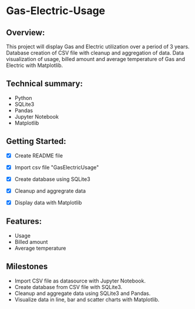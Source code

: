 # Gas-Electric-Usage

## Overview: 
This project will display Gas and Electric utilization over a period of 3 years. Database creation of CSV file with cleanup and aggregation of data. Data visualization of usage, billed amount and average temperature of Gas and Electric with Matplotlib.


## Technical summary:

- Python
- SQLite3
- Pandas
- Jupyter Notebook
- Matplotlib

## Getting Started:
- [x] Create README file
- [x] Import csv file "GasElectricUsage"
- [x] Create database using SQLite3
- [x] Cleanup and aggregrate data
- [x] Display data with Matplotlib


## Features: 

- Usage
- Billed amount
- Average temperature


## Milestones 

- Import CSV file as datasource with Jupyter Notebook.
- Create database from CSV file with SQLite3.
- Cleanup and aggregate data using SQLite3 and Pandas.
- Visualize data in line, bar and scatter charts with Matplotlib.

